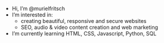 - Hi, I’m @murielfritsch
- I’m interested in:
    - creating beautiful, responsive and secure websites
    - SEO, audio & video content creation and web marketing
- I’m currently learning HTML, CSS, Javascript, Python, SQL
<!-- - I’m looking to collaborate on non-profit website projects
- How to reach me -->

<!---
murielfritsch/murielfritsch is a ✨ special ✨ repository because its `README.md` (this file) appears on your GitHub profile.
You can click the Preview link to take a look at your changes.
--->
